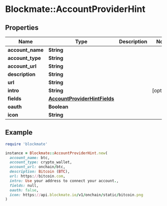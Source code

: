 # Blockmate::AccountProviderHint

## Properties

| Name | Type | Description | Notes |
| ---- | ---- | ----------- | ----- |
| **account_name** | **String** |  |  |
| **account_type** | **String** |  |  |
| **account_url** | **String** |  |  |
| **description** | **String** |  |  |
| **url** | **String** |  |  |
| **intro** | **String** |  | [optional] |
| **fields** | [**AccountProviderHintFields**](AccountProviderHintFields.md) |  |  |
| **oauth** | **Boolean** |  |  |
| **icon** | **String** |  |  |

## Example

```ruby
require 'blockmate'

instance = Blockmate::AccountProviderHint.new(
  account_name: btc,
  account_type: crypto_wallet,
  account_url: onchain/btc,
  description: Bitcoin (BTC),
  url: https://bitcoin.com,
  intro: Use your address to connect your account.,
  fields: null,
  oauth: false,
  icon: https://api.blockmate.io/v1/onchain/static/bitcoin.png
)
```

